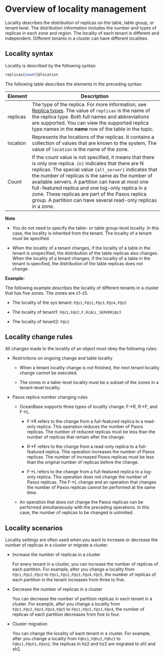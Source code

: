 Overview of locality management 
====================================================

Locality describes the distribution of replicas on the table, table group, or tenant level. The distribution information includes the number and types of replicas in each zone and region. The locality of each tenant is different and independent. Different tenants in a cluster can have different localities. 

Locality syntax 
------------------------

Locality is described by the following syntax:

```sql
replicas{count}@location
```



The following table describes the elements in the preceding syntax:


| **Element** |                                                                                                                                                                                                                              **Description**                                                                                                                                                                                                                               |
|-------------|----------------------------------------------------------------------------------------------------------------------------------------------------------------------------------------------------------------------------------------------------------------------------------------------------------------------------------------------------------------------------------------------------------------------------------------------------------------------------|
| replicas    | The type of the replica. For more information, see [Replica types](../2.manage-replicas/1.overview-of-replicas.md).  The value of `replicas` is the name of the replica type. Both full names and abbreviations are supported. You can view the supported replica type names in the **name** row of the table in the topic.                                                                                                                                   |
| location    | Represents the locations of the replicas. It contains a collection of values that are known to the system,  The value of `location` is the name of the zone.                                                                                                                                                                                                                                                                                               |
| Count       | If the count value is not specified, it means that there is only one replica. `{n}` indicates that there are N replicas.  The special value `{all_server}` indicates that the number of replicas is the same as the number of available servers. A partition can have at most one full-featured replica and one log-only replica in a zone. These replicas are part of the Paxos replica group. A partition can have several read-only replicas in a zone. |


**Note**



* You do not need to specify the table- or table group-level locality. In this case, the locality is inherited from the tenant. The locality of a tenant must be specified.

  

* When the locality of a tenant changes, if the locality of a table in the tenant is unspecified, the distribution of the table replicas also changes. When the locality of a tenant changes, if the locality of a table in the tenant is specified, the distribution of the table replicas does not change.

  




**Example:** 

The following example describes the locality of different tenants in a cluster that has five zones. The zones are z1-z5.

* The locality of the sys tenant: `F@z1,F@z2,F@z3,F@z4,F@z5`

  

* The locality of tenant1: `F@z1,F@z2,F,R{ALL_SERVER}@z3`

  

* The locality of tenant2: `F@z1`

  




Locality change rules 
------------------------------

All changes made to the locality of an object must obey the following rules:

* Restrictions on ongoing change and table locality

  * When a tenant locality change is not finished, the next tenant locality change cannot be executed.

    
  
  * The zones in a table-level locality must be a subset of the zones in a tenant-level locality.

    
  

  

* Paxos replica number changing rules

  * OceanBase supports three types of locality change: F-\>R, R-\>F, and F-\>L.

    * F-\>R refers to the change from a full-featured replica to a read-only replica. This operation reduces the number of Paxos replicas. The number of reduced replicas must be less than the number of replicas that remain after the change.

      
    
    * R-\>F refers to the change from a read-only replica to a full-featured replica. This operation increases the number of Paxos replicas. The number of increased Paxos replicas must be less than the original number of replicas before the change.

      
    
    * F-\>L refers to the change from a full-featured replica to a log-only replica. This operation does not change the number of Paxos replicas. The F-\>L change and an operation that changes the number of Paxos replicas cannot be performed at the same time.

      
    

    
  
  * An operation that does not change the Paxos replicas can be performed simultaneously with the preceding operations. In this case, the number of replicas to be changed is unlimited.

    
  

  




Locality scenarios 
---------------------------

Locality settings are often used when you want to increase or decrease the number of replicas in a cluster or migrate a cluster.

* Increase the number of replicas in a cluster

  For every tenant in a cluster, you can increase the number of replicas of each partition. For example, after you change a locality from `F@z1,F@z2,F@z3` to `F@z1,F@z2,F@z3,F@z4,F@z5`, the number of replicas of each partition in the tenant increases from three to five.
  

* Decrease the number of replicas in a cluster

  You can decrease the number of partition replicas in each tenant in a cluster. For example, after you change a locality from `F@z1,F@z2,F@z3,F@z4,F@z5` to `F@z1,F@z2,F@z3,F@z4`, the number of replicas of each partition decreases from five to four.
  

* Cluster migration

  You can change the locality of each tenant in a cluster. For example, after you change a locality from `F@hz1,F@hz2,F@hz3` to `F@hz1,F@sh1,F@sh2`, the replicas in hz2 and hz3 are migrated to sh1 and sh2.
  



